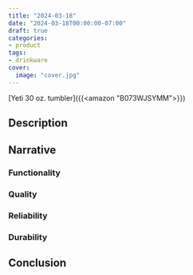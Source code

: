 ```yaml
---
title: "2024-03-18"
date: "2024-03-18T00:00:00-07:00"
draft: true
categories:
- product
tags:
- drinkware
cover:
  image: "cover.jpg"
---
```

[Yeti 30 oz. tumbler]({{<amazon "B073WJSYMM">}})
<!--more-->
## Description

## Narrative

### Functionality

### Quality

### Reliability

### Durability

## Conclusion